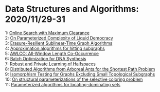# Data Structures and Algorithms: 2020/11/29-31  
1: [Online Search with Maximum Clearance](https://doi.org/10.48550/arXiv.2011.14144)  
2: [On Parameterized Complexity of Liquid Democracy](https://doi.org/10.48550/arXiv.2011.14192)  
3: [Erasure-Resilient Sublinear-Time Graph Algorithms](https://doi.org/10.48550/arXiv.2011.14291)  
4: [Approximation algorithms for hitting subgraphs](https://doi.org/10.48550/arXiv.2011.14450)  
5: [AWLCO: All-Window Length Co-Occurrence](https://doi.org/10.48550/arXiv.2011.14460)  
6: [Batch Optimization for DNA Synthesis](https://doi.org/10.48550/arXiv.2011.14532)  
7: [Robust and Private Learning of Halfspaces](https://doi.org/10.48550/arXiv.2011.14580)  
8: [Distributed Algorithms from Arboreal Ants for the Shortest Path Problem](https://doi.org/10.48550/arXiv.2011.14722)  
9: [Isomorphism Testing for Graphs Excluding Small Topological Subgraphs](https://doi.org/10.48550/arXiv.2011.14730)  
10: [On structural parameterizations of the selective coloring problem](https://doi.org/10.48550/arXiv.2011.14801)  
11: [Parameterized algorithms for locating-dominating sets](https://doi.org/10.48550/arXiv.2011.14849)  